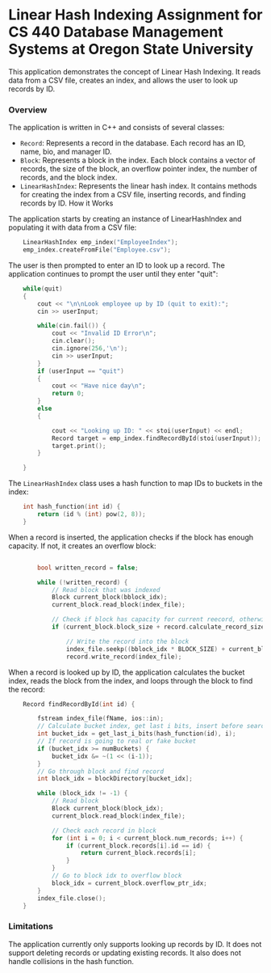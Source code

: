 # Linear Hash Indexing Assignment for CS 440 Database Management Systems at Oregon State University

This application demonstrates the concept of Linear Hash Indexing. It reads data from a CSV file, creates an index, and allows the user to look up records by ID.
### Overview

The application is written in C++ and consists of several classes:

- `Record`: Represents a record in the database. Each record has an ID, name, bio, and manager ID.
- `Block`: Represents a block in the index. Each block contains a vector of records, the size of the block, an overflow pointer index, the number of records, and the block index.
- `LinearHashIndex`: Represents the linear hash index. It contains methods for creating the index from a CSV file, inserting records, and finding records by ID.
How it Works

The application starts by creating an instance of LinearHashIndex and populating it with data from a CSV file:
```c++
    LinearHashIndex emp_index("EmployeeIndex");
    emp_index.createFromFile("Employee.csv");
```
The user is then prompted to enter an ID to look up a record. The application continues to prompt the user until they enter "quit":
```c++
    while(quit)
    {
        cout << "\n\nLook employee up by ID (quit to exit):";
        cin >> userInput;

        while(cin.fail()) {
            cout << "Invalid ID Error\n";
            cin.clear();
            cin.ignore(256,'\n');
            cin >> userInput;
        }
        if (userInput == "quit")
        {
            cout << "Have nice day\n";
            return 0;
        }
        else
        {

            cout << "Looking up ID: " << stoi(userInput) << endl;
            Record target = emp_index.findRecordById(stoi(userInput));
            target.print();
        }

    }
```
The `LinearHashIndex` class uses a hash function to map IDs to buckets in the index:
```c++
    int hash_function(int id) {
        return (id % (int) pow(2, 8));
    }
```
When a record is inserted, the application checks if the block has enough capacity. If not, it creates an overflow block:
```c++

        bool written_record = false;

        while (!written_record) {
            // Read block that was indexed
            Block current_block(bblock_idx);
            current_block.read_block(index_file);

            // Check if block has capacity for current reecord, otherwise look for overflow, if no overflow create one
            if (current_block.block_size + record.calculate_record_size() <= BLOCK_SIZE) {

                // Write the record into the block
                index_file.seekp((bblock_idx * BLOCK_SIZE) + current_block.block_size);
                record.write_record(index_file);
```
When a record is looked up by ID, the application calculates the bucket index, reads the block from the index, and loops through the block to find the record:
```c++
    Record findRecordById(int id) {

        fstream index_file(fName, ios::in);
        // Calculate bucket index, get last i bits, insert before search so assum i s correct address
        int bucket_idx = get_last_i_bits(hash_function(id), i);
        // If record is going to real or fake bucket
        if (bucket_idx >= numBuckets) {
            bucket_idx &= ~(1 << (i-1));
        }
        // Go through block and find record
        int block_idx = blockDirectory[bucket_idx];

        while (block_idx != -1) {
            // Read block
            Block current_block(block_idx);
            current_block.read_block(index_file);

            // Check each record in block
            for (int i = 0; i < current_block.num_records; i++) {
                if (current_block.records[i].id == id) {
                    return current_block.records[i];
                }
            }
            // Go to block idx to overflow block
            block_idx = current_block.overflow_ptr_idx;
        }
        index_file.close();
    }
```
### Limitations
The application currently only supports looking up records by ID. It does not support deleting records or updating existing records. It also does not handle collisions in the hash function.
